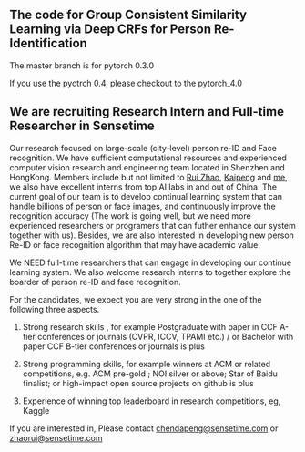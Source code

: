 ## The code for Group Consistent Similarity Learning via Deep CRFs for Person Re-Identification

The master branch is for pytorch 0.3.0

If you use the pyotrch 0.4, please checkout to the  pytorch_4.0

## We are recruiting Research Intern and Full-time Researcher in Sensetime

Our research focused on large-scale (city-level) person re-ID and Face recognition.
We have sufficient computational resources and experienced computer vision research and engineering team located in Shenzhen and HongKong. Members include but not limited to [Rui Zhao](https://scholar.google.com/citations?user=1c9oQNMAAAAJ&hl=en), [Kaipeng](https://scholar.google.com/citations?user=4OqZBmYAAAAJ&hl=en) and [me](https://scholar.google.com/citations?user=-Wpd7FcAAAAJ&hl=en), we also have  excellent interns from top AI labs in and out of China. The current goal of our team is to develop continual learning system that can handle billions of person or face images, and continuously improve the recognition accuracy (The work is going well, but we need more experienced researchers or programers that can futher enhance our system together with us). Besides, we are also interested in developing new person Re-ID or face recognition algorithm that may have academic value. 

We NEED full-time researchers that can engage in developing our continue learning system. We also welcome research interns to together explore the boarder of person re-ID and face recognition.

For the candidates, we expect you are very strong in the one of the following three aspects. 

1) Strong research skills , for example Postgraduate with paper in CCF A-tier conferences or journals (CVPR, ICCV, TPAMI etc.) / or Bachelor with paper CCF B-tier conferences or journals is plus

2) Strong programming skills, for example winners at ACM or related competitions, e.g. ACM pre-gold ; NOI silver or above; Star of Baidu finalist; or high-impact open source projects on github is plus

3) Experience of winning top leaderboard in research competitions, eg, Kaggle 

If you are interested in, Please contact chendapeng@sensetime.com or zhaorui@sensetime.com





